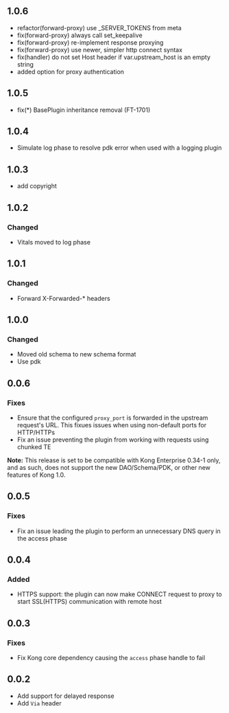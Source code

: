 ## 1.0.6

* refactor(forward-proxy) use _SERVER_TOKENS from meta
* fix(forward-proxy) always call set_keepalive
* fix(forward-proxy) re-implement response proxying
* fix(forward-proxy) use newer, simpler http connect syntax
* fix(handler) do not set Host header if var.upstream_host is an empty string
* added option for proxy authentication

## 1.0.5

* fix(*) BasePlugin inheritance removal (FT-1701)

## 1.0.4

* Simulate log phase to resolve pdk error when used with a logging plugin

## 1.0.3

* add copyright

## 1.0.2

### Changed

* Vitals moved to log phase

## 1.0.1

### Changed

* Forward X-Forwarded-* headers

## 1.0.0

### Changed

* Moved old schema to new schema format
* Use pdk

## 0.0.6

### Fixes

* Ensure that the configured `proxy_port` is forwarded in the upstream
  request's URL. This fixues issues when using non-default ports for
  HTTP/HTTPs
* Fix an issue preventing the plugin from working with requests using chunked
  TE

**Note:** This release is set to be compatible with Kong Enterprise 0.34-1
only, and as such, does not support the new DAO/Schema/PDK, or other new
features of Kong 1.0.

## 0.0.5

### Fixes

* Fix an issue leading the plugin to perform an unnecessary DNS query in the access phase

## 0.0.4

### Added

* HTTPS support: the plugin can now make CONNECT request to proxy
to start SSL(HTTPS) communication with remote host

## 0.0.3

### Fixes

* Fix Kong core dependency causing the `access` phase handle to fail

## 0.0.2

* Add support for delayed response
* Add `Via` header
